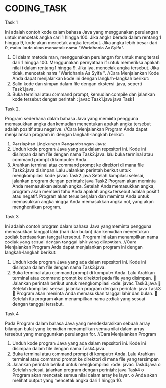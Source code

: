 # CODING_TASK
Task 1

Ini adalah contoh kode dalam bahasa Java yang menggunakan perulangan untuk mencetak angka dari 1 hingga 100. Jika angka berada dalam rentang 1 hingga 9, kode akan mencetak angka tersebut. Jika angka lebih besar dari 9, maka kode akan mencetak nama "Waridhania As Syifa".
1.	Di dalam metode main, menggunakan perulangan for untuk mengiterasi dari 1 hingga 100. Menggunakan pernyataan if untuk memeriksa apakah nilai i dalam rentang 1 hingga 9. Jika iya, mencetak angka tersebut. Jika tidak, mencetak nama "Waridhania As Syifa ".
//Cara Menjalankan Kode
Anda dapat menjalankan kode ini dengan langkah-langkah berikut:
1.	Salin kode dan simpan dalam file dengan ekstensi .java, seperti  Task1.java.
2.	Buka terminal atau command prompt, kemudian compile dan jalankan kode tersebut dengan perintah :
javac Task1.java
java Task1

Task 2.

Program sederhana dalam bahasa Java yang meminta pengguna memasukkan angka dan kemudian menentukan apakah angka tersebut adalah positif atau negative. 
//Cara Menjalankan Program
Anda dapat menjalankan program ini dengan langkah-langkah berikut:
1.	 Persiapkan Lingkungan Pengembangan Java:
2.	Unduh kode program Java yang ada dalam repositori ini. Kode ini disimpan dalam file dengan nama Task2.java. lalu buka terminal atau command prompt di komputer Anda.
2.	Arahkan terminal atau command prompt ke direktori di mana file Task2.java disimpan. Lalu Jalankan perintah berikut untuk mengkompilasi kode:  javac Task2.java
	Setelah kompilasi selesai, jalankan program dengan perintah:
 java Task2
      Program akan meminta Anda memasukkan sebuah angka.
	Setelah Anda memasukkan angka, program akan memberi tahu Anda apakah angka tersebut adalah positif atau negatif.
	Program akan terus berjalan dan meminta Anda untuk memasukkan angka hingga Anda memasukkan angka nol, yang akan menghentikan program.

 Task 3

Ini adalah contoh program dalam bahasa Java yang meminta pengguna memasukkan tanggal lahir (hari dan bulan) dan kemudian menentukan zodiak berdasarkan tanggal tersebut. Program ini akan menampilkan nama zodiak yang sesuai dengan tanggal lahir yang diinputkan.
//Cara Menjalankan Program
Anda dapat menjalankan program ini dengan langkah-langkah berikut:
1.	Unduh kode program Java yang ada dalam repositori ini. Kode ini disimpan dalam file dengan nama Task3.java. 
2.	Buka terminal atau command prompt di komputer Anda. Lalu Arahkan terminal atau command prompt ke direktori pada file yang disimpan.
	Jalankan perintah berikut untuk mengkompilasi kode:
javac Task3.java
	Setelah kompilasi selesai, jalankan program dengan perintah:
java Task3
	Program akan meminta Anda memasukkan tanggal lahir dan bulan.
	Setelah itu program akan menampilkan nama zodiak yang sesuai dengan tanggal tersebut.

Task 4

Pada Program dalam bahasa Java yang mendeklarasikan sebuah array bilangan bulat yang kemudian menampilkan semua nilai dalam array tersebut yang menggunakan perulangan for.
//Cara Menjalankan Program
1.	Unduh kode program Java yang ada dalam repositori ini. Kode ini disimpan dalam file dengan nama Task4.java.
2.	Buka terminal atau command prompt di komputer Anda. Lalu Arahkan terminal atau command prompt ke direktori di mana file yang tersimpan
3.	Jalankan perintah berikut untuk mengkompilasi kode:  javac Task4.java
o	Setelah selesai, jalankan program dengan perintah:  java Task4
o	Program akan mencetak semua nilai dalam array ke layar.
o	Anda akan melihat output yang mencetak angka dari 1 hingga 10.

